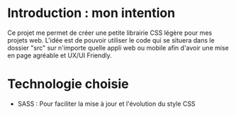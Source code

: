 # Introduction : mon intention
Ce projet me permet de créer une petite librairie CSS légère pour mes projets web. L'idée est de pouvoir utiliser le code qui se situera dans le dossier "src" sur n'importe quelle appli web ou mobile afin d'avoir une mise en page agréable et UX/UI Friendly.

# Technologie choisie
* SASS : Pour faciliter la mise à jour et l'évolution du style CSS
